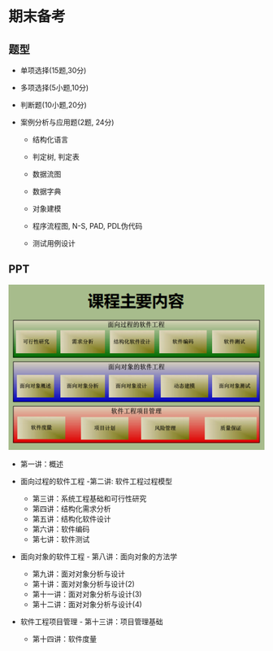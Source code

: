 # 期末备考

## 题型

- 单项选择(15题,30分)
- 多项选择(5小题,10分)
- 判断题(10小题,20分)
- 案例分析与应用题(2题, 24分)

  - 结构化语言
  - 判定树, 判定表
  - 数据流图
  - 数据字典

  - 对象建模
  - 程序流程图, N-S, PAD, PDL伪代码
  - 测试用例设计

## PPT

![20220609124018](https://raw.githubusercontent.com/Logible/Image/main/note_image/20220609124018.png)

- 第一讲：概述

- 面向过程的软件工程 -第二讲: 软件工程过程模型
  - 第三讲：系统工程基础和可行性研究
  - 第四讲：结构化需求分析
  - 第五讲：结构化软件设计
  - 第六讲：软件编码
  - 第七讲：软件测试

- 面向对象的软件工程 - 第八讲：面向对象的方法学
  - 第九讲：面对对象分析与设计
  - 第十讲：面对对象分析与设计(2)
  - 第十一讲：面对对象分析与设计(3)
  - 第十二讲：面对对象分析与设计(4)

- 软件工程项目管理 - 第十三讲：项目管理基础
  - 第十四讲：软件度量
